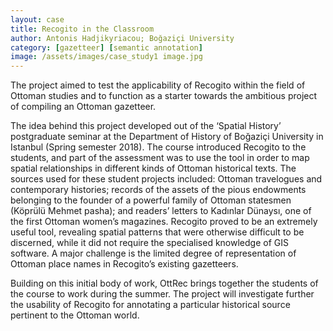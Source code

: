 ```yaml
---
layout: case
title: Recogito in the Classroom
author: Antonis Hadjikyriacou; Boğaziçi University
category: [gazetteer] [semantic annotation]
image: /assets/images/case_study1 image.jpg
---
```


The project aimed to test the applicability of Recogito within the field of Ottoman studies and to function as a starter towards the 
ambitious project of compiling an Ottoman gazetteer.

The idea behind this project developed out of the ‘Spatial History’ postgraduate seminar at the Department of History of Boğaziçi University
in Istanbul (Spring semester 2018). The course introduced Recogito to the students, and part of the assessment was to use the tool in 
order to map spatial relationships in different kinds of Ottoman historical texts. The sources used for these student projects included: 
Ottoman travelogues and contemporary histories; records of the assets of the pious endowments belonging to the founder of a powerful 
family of Ottoman statesmen (Köprülü Mehmet pasha); and readers’ letters to Kadınlar Dünaysı, one of the first Ottoman women’s magazines. 
Recogito proved to be an extremely useful tool, revealing spatial patterns that were otherwise difficult to be discerned, while it did not 
require the specialised knowledge of GIS software. A major challenge is the limited degree of representation of Ottoman place names in 
Recogito’s existing gazetteers.

Building on this initial body of work, OttRec brings together the students of the course to work during the summer. 
The project will investigate further the usability of Recogito for annotating a particular historical source pertinent to the Ottoman world.


